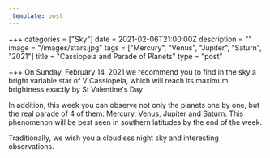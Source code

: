 ```yaml
---
_template: post
---
```





+++
categories = ["Sky"]
date = 2021-02-06T21:00:00Z
description = ""
image = "/images/stars.jpg"
tags = ["Mercury", "Venus", "Jupiter", "Saturn", "2021"]
title = "Cassiopeia and Parade of Planets"
type = "post"

+++
On Sunday, February 14, 2021 we recommend you to find in the sky a bright variable star of V Cassiopeia, which will reach its maximum brightness exactly by St Valentine's Day  
  
In addition, this week you can observe not only the planets one by one, but the real parade of 4 of them: Mercury, Venus, Jupiter and Saturn. This phenomenon will be best seen in southern latitudes by the end of the week.  
  
Traditionally, we wish you a cloudless night sky and interesting observations.
